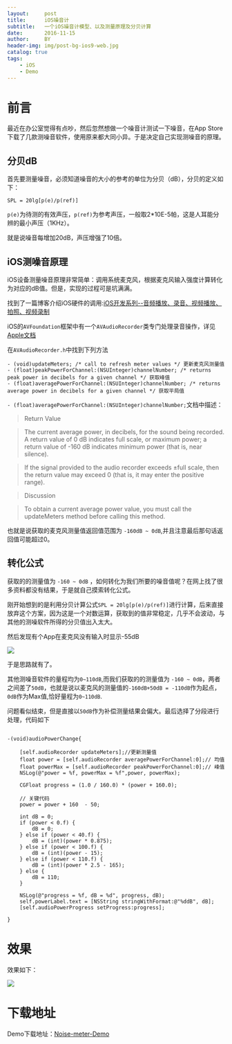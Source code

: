 ```yaml
---
layout:     post
title:      iOS噪音计
subtitle:   一个iOS噪音计模型、以及测量原理及分贝计算
date:       2016-11-15
author:     BY
header-img: img/post-bg-ios9-web.jpg
catalog: true
tags:
    - iOS
    - Demo
---
```



# 前言

最近在办公室觉得有点吵，然后忽然想做一个噪音计测试一下噪音，在App Store下载了几款测噪音软件，使用原来都大同小异。于是决定自己实现测噪音的原理。

## 分贝dB
首先要测量噪音，必须知道噪音的大小的参考的单位为分贝（dB），分贝的定义如下：

```
SPL = 20lg[p(e)/p(ref)]
```
`p(e)`为待测的有效声压，`p(ref)`为参考声压，一般取2*10E-5帕，这是人耳能分辨的最小声压（1KHz）。

就是说噪音每增加20dB，声压增强了10倍。

## iOS测噪音原理

iOS设备测量噪音原理非常简单：调用系统麦克风，根据麦克风输入强度计算转化为对应的dB值。但是，实现的过程可是坑满满。

找到了一篇博客介绍iOS硬件的调用:[iOS开发系列--音频播放、录音、视频播放、拍照、视频录制](http://www.cnblogs.com/kenshincui/p/4186022.html)

iOS的`AVFoundation`框架中有一个`AVAudioRecorder`类专门处理录音操作，详见[Apple文档](https://developer.apple.com/reference/avfoundation/1668872-av_foundation_audio_settings_con)

在`AVAudioRecorder.h`中找到下列方法

```
- (void)updateMeters; /* call to refresh meter values */ 更新麦克风测量值
- (float)peakPowerForChannel:(NSUInteger)channelNumber; /* returns peak power in decibels for a given channel */ 获取峰值
- (float)averagePowerForChannel:(NSUInteger)channelNumber; /* returns average power in decibels for a given channel */ 获取平局值
```

`- (float)averagePowerForChannel:(NSUInteger)channelNumber;`文档中描述：

>Return Value

>The current average power, in decibels, for the sound being recorded. A return value of 0 dB indicates full scale, or maximum power; a return value of -160 dB indicates minimum power (that is, near silence).

>If the signal provided to the audio recorder exceeds ±full scale, then the return value may exceed 0 (that is, it may enter the positive range).

>Discussion

>To obtain a current average power value, you must call the updateMeters method before calling this method.

也就是说获取的麦克风测量值返回值范围为 `-160dB ~ 0dB`,并且注意最后那句话返回值可能超过0。

## 转化公式

获取的的测量值为 `-160 ~ 0dB` ，如何转化为我们所要的噪音值呢？在网上找了很多资料都没有结果，于是就自己摸索转化公式。

刚开始想到的是利用分贝计算公式`SPL = 20lg[p(e)/p(ref)]`进行计算，后来直接放弃这个方案，因为这是一个对数运算，获取到的值非常稳定，几乎不会波动，与其他的测噪软件所得的分贝值出入太大。

然后发现有个App在麦克风没有输入时显示-55dB

![](http://ww2.sinaimg.cn/large/7853084cgw1f9u0nu3xv3j205n0a0glq.jpg)

于是思路就有了。

其他测噪音软件的量程均为`0~110dB`,而我们获取的的测量值为 `-160 ~ 0dB`，两者之间差了`50dB`，也就是说以麦克风的测量值的`-160dB+50dB = -110dB`作为起点，`0dB`作为Max值,恰好量程为`0~110dB`.

问题看似结束，但是直接以`50dB`作为补偿测量结果会偏大。最后选择了分段进行处理，代码如下

```

-(void)audioPowerChange{
    
    [self.audioRecorder updateMeters];//更新测量值
    float power = [self.audioRecorder averagePowerForChannel:0];// 均值
    float powerMax = [self.audioRecorder peakPowerForChannel:0];// 峰值
    NSLog(@"power = %f, powerMax = %f",power, powerMax);
    
    CGFloat progress = (1.0 / 160.0) * (power + 160.0);
    
    // 关键代码
    power = power + 160  - 50;
    
    int dB = 0;
    if (power < 0.f) {
        dB = 0;
    } else if (power < 40.f) {
        dB = (int)(power * 0.875);
    } else if (power < 100.f) {
        dB = (int)(power - 15);
    } else if (power < 110.f) {
        dB = (int)(power * 2.5 - 165);
    } else {
        dB = 110;
    }
    
    NSLog(@"progress = %f, dB = %d", progress, dB);
    self.powerLabel.text = [NSString stringWithFormat:@"%ddB", dB];
    [self.audioPowerProgress setProgress:progress];

}

```

# 效果

效果如下：

![](http://ww4.sinaimg.cn/large/7853084cgw1f9u1gqgqieg20k00zk7d8.gif)

# 下载地址

Demo下载地址：[Noise-meter-Demo](https://github.com/geds/Noise-meter-Demo)
